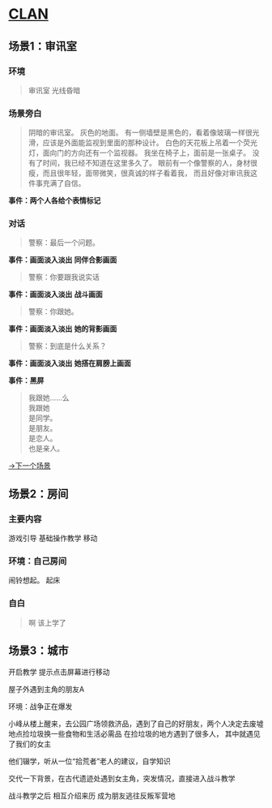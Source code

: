# [CLAN](https://github.com/WebSkating/clan)
## 场景1：审讯室
### 环境
> 审讯室
> 光线昏暗

### 场景旁白
> 阴暗的审讯室。
灰色的地面。
有一侧墙壁是黑色的，看着像玻璃一样很光滑，应该是外面能监视到里面的那种设计。
白色的天花板上吊着一个荧光灯，面向门的方向还有一个监视器。
我坐在椅子上，面前是一张桌子。
没有了时间，我已经不知道在这里多久了。
眼前有一个像警察的人，身材很瘦，而且很年轻，面带微笑，很真诚的样子看着我，
而且好像对审讯我这件事充满了自信。

**事件：两个人各给个表情标记**

### 对话
> 警察：最后一个问题。

**事件：画面淡入淡出**
**同伴合影画面**
> 警察：你要跟我说实话

**事件：画面淡入淡出**
**战斗画面**
> 警察：你跟她。

**事件：画面淡入淡出**
**她的背影画面**
> 警察：到底是什么关系？

**事件：画面淡入淡出**
**她搭在肩膀上画面**

**事件：黑屏**
> 我跟她……么<br>
我跟她<br>
> 是同学。<br>
是朋友。<br>
是恋人。<br>
也是亲人。<br>

[->下一个场景]()
## 场景2：房间

### 主要内容
游戏引导
基础操作教学
移动

### 环境：自己房间

闹铃想起。
起床

### 自白
> 啊 该上学了

## 场景3：城市
开启教学 提示点击屏幕进行移动

屋子外遇到主角的朋友A

环境：战争正在爆发

小峰从楼上醒来，去公园广场领救济品，遇到了自己的好朋友，两个人决定去废墟地点捡垃圾换一些食物和生活必需品
在捡垃圾的地方遇到了很多人， 其中就遇见了我们的女主

他们辍学，听从一位“拾荒者”老人的建议，自学知识

交代一下背景，在古代遗迹处遇到女主角，突发情况，直接进入战斗教学

战斗教学之后 相互介绍来历 成为朋友逃往反叛军营地
